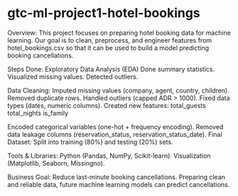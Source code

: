 # gtc-ml-project1-hotel-bookings
Overview:
This project focuses on preparing hotel booking data for machine learning.
Our goal is to clean, preprocess, and engineer features from hotel_bookings.csv so that it can be used to build a model predicting booking cancellations.

Steps Done:
Exploratory Data Analysis (EDA)
Done summary statistics.
Visualized missing values.
Detected outliers.

Data Cleaning:
Imputed missing values (company, agent, country, children).
Removed duplicate rows.
Handled outliers (capped ADR > 1000).
Fixed data types (dates, numeric columns).
Created new features:
total_guests
total_nights
is_family

Encoded categorical variables (one-hot + frequency encoding).
Removed data leakage columns (reservation_status, reservation_status_date).
Final Dataset:
Split into training (80%) and testing (20%) sets.

Tools & Libraries:
Python (Pandas, NumPy, Scikit-learn).
Visualization (Matplotlib, Seaborn, Missingno).

Business Goal:
Reduce last-minute booking cancellations.
Preparing clean and reliable data, future machine learning models can predict cancellations.
